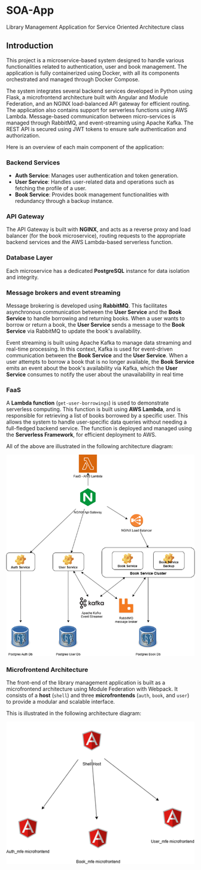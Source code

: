 # SOA-App
Library Management Application for Service Oriented Architecture class

## Introduction

This project is a microservice-based system designed to handle various functionalities related to
authentication, user and book management. The application is fully containerized using Docker, with
all its components orchestrated and managed through Docker Compose.

The system integrates several backend services developed in Python using Flask,
a microfrontend architecture built with Angular and Module Federation,
and an NGINX load-balanced API gateway for efficient routing. The application also contains
support for serverless functions using AWS Lambda. Message-based communication between micro-services is managed through RabbitMQ,
and event-streaming using Apache Kafka. The REST API is secured using JWT tokens to ensure safe authentication and authorization.

Here is an overview of each main component of the application:

### Backend Services

- **Auth Service**: Manages user authentication and token generation.
- **User Service**: Handles user-related data and operations such as fetching the profile of a user.
- **Book Service**: Provides book management functionalities with redundancy through a backup instance.

### API Gateway

The API Gateway is built with **NGINX**, and acts as a reverse proxy and load balancer (for the book microservice),
routing requests to the appropriate backend services and the AWS Lambda-based serverless function.

### Database Layer

Each microservice has a dedicated **PostgreSQL** instance for data isolation and integrity.

### Message brokers and event streaming

Message brokering is developed using **RabbitMQ**. This facilitates asynchronous communication between the **User Service**
and the **Book Service** to handle borrowing and returning books. When a user wants to borrow or return a book,
 the **User Service** sends a message to the **Book Service** via RabbitMQ to update the book's availability.

Event streaming is built using Apache Kafka to manage data streaming and real-time processing. In this context, Kafka is
used for event-driven communication between the **Book Service** and the **User Service**. When a user attempts to borrow
a book that is no longer available, the **Book Service** emits an event about the book's availability via Kafka, which
the **User Service** consumes to notify the user about the unavailability in real time

### FaaS

A **Lambda function** (`get-user-borrowings`) is used to demonstrate serverless computing. This function is built using
**AWS Lambda**, and is responsible for retrieving a list of books borrowed by a specific user. This allows the system
to handle user-specific data queries without needing a full-fledged backend service.
The function is deployed and managed using the **Serverless Framework**, for efficient deployment to AWS.

All of the above are illustrated in the following architecture diagram:

![backend_arch](https://github.com/DiaconuAna/SOA-App/blob/main/Resources/BackendArchitecture.png)

### Microfrontend Architecture

The front-end of the library management application is built as a microfrontend architecture using Module Federation
with Webpack. It consists of a **host** (`shell`) and three **microfrontends** (`auth`, `book`, and `user`) to provide
a modular and scalable interface.

This is illustrated in the following architecture diagram:

![frontend_arch](https://github.com/DiaconuAna/SOA-App/blob/main/Resources/FrontendArchitecture.png)
